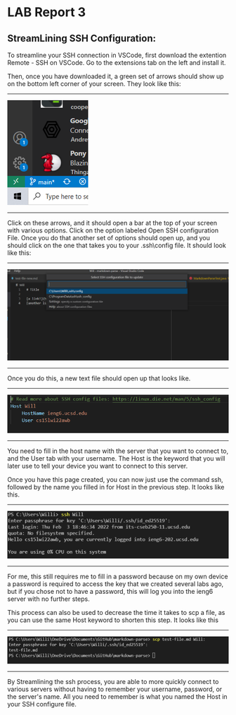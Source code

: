 # LAB Report 3

## StreamLining SSH Configuration:

To streamline your SSH connection in VSCode, first download
the extention Remote - SSH on VSCode. Go to the extensions tab on the left and install it. 

Then, once you have downloaded it, a green set of arrows should show up on the bottom left corner of your screen. They look like this:

___

![Green Arrows](GreenArrows.PNG)

___
Click on these arrows, and it should open a bar at the top of your screen with various options. Click on the option labeled Open SSH configuration File. Once you do that another set of options should open up, and you should click on the one that takes you to your .ssh\config file. It should look like this:

___

![Configure File](Lab6Config2.PNG)

___
Once you do this, a new text file should open up that looks like.

___
![Lab6Configure](Lab6Configure3.PNG)

___
You need to fill in the host name with the server that you want to connect to, and the User tab with your username. The Host is the keyword that you will later use to tell your device you want to connect to this server. 

Once you have this page created, you can now just use the command ssh, followed by the name you filled in for Host in the previous step. It looks like this.

___
![SSH using Host](SSHwithHost.PNG)

___ 
For me, this still requires me to fill in a password because on my own device a password is required to access the key that we created several labs ago, but if you chose not to have a password, this will log you into the ieng6 server with no further steps. 

This process can also be used to decrease the time it takes to scp a file, as you can use the same Host keyword to shorten this step. It looks like this

___
![SCPwithHost](SCPwithHost.PNG)

___ 
By Streamlining the ssh process, you are able to more quickly connect to various servers without having to remember your username, password, or the server's name. All you need to remember is what you named the Host in your SSH configure file. 